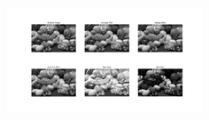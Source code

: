 <p align="center">
<img src="https://github.com/wallaceloos/Image_Processing/blob/master/image_enhancement/images/smoothfiter.png" width="70%" height="70%">
</p>
